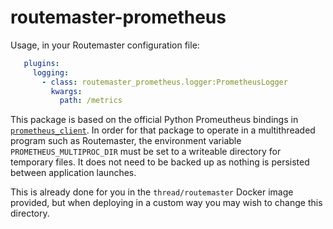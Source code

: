 # routemaster-prometheus

Usage, in your Routemaster configuration file:

```yaml
   plugins:
     logging:
       - class: routemaster_prometheus.logger:PrometheusLogger
         kwargs:
           path: /metrics
```

This package is based on the official Python Promeutheus bindings in
[`prometheus_client`](https://pypi.org/project/prometheus_client/). In order
for that package to operate in a multithreaded program such as Routemaster,
the environment variable `PROMETHEUS_MULTIPROC_DIR` must be set to a writeable
directory for temporary files. It does not need to be backed up as nothing
is persisted between application launches.

This is already done for you in the `thread/routemaster` Docker image
provided, but when deploying in a custom way you may wish to change this
directory.
